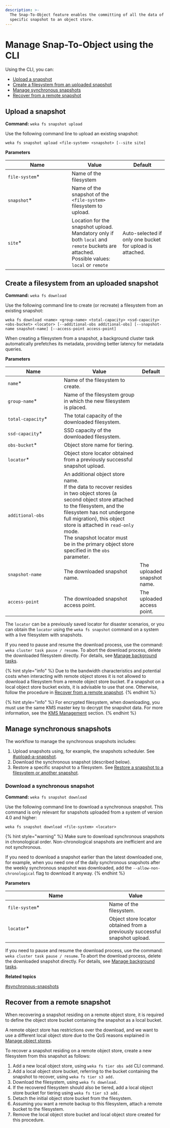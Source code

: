 ```yaml
---
description: >-
  The Snap-To-Object feature enables the committing of all the data of a
  specific snapshot to an object store.
---
```


# Manage Snap-To-Object using the CLI

Using the CLI, you can:

* [Upload a  snapshot](snap-to-obj-1.md#upload-a-snapshot)
* [Create a filesystem from an uploaded snapshot](snap-to-obj-1.md#create-a-filesystem-from-an-uploaded-snapshot)
* [Manage synchronous snapshots](snap-to-obj-1.md#manage-synchronous-snapshots)
* [Recover from a remote snapshot](snap-to-obj-1.md#recover-from-a-remote-snapshot)

## Upload a  snapshot

**Command:** `weka fs snapshot upload`

Use the following command line to upload an existing snapshot:

`weka fs snapshot upload <file-system> <snapshot> [--site site]`

**Parameters**

<table><thead><tr><th width="186.33333333333331">Name</th><th>Value</th><th>Default</th></tr></thead><tbody><tr><td><code>file-system</code>*</td><td>Name of the filesystem</td><td></td></tr><tr><td><code>snapshot</code>*</td><td>Name of the snapshot of the <code>&#x3C;file-system></code> filesystem to upload.<br></td><td></td></tr><tr><td><code>site</code>*</td><td>Location for the snapshot  upload.<br>Mandatory only if both <code>local</code> and <code>remote</code> buckets are attached.<br>Possible values: <code>local</code> or <code>remote</code></td><td>Auto-selected if only one bucket for upload is attached.</td></tr></tbody></table>

## Create a filesystem from an uploaded snapshot

**Command:** `weka fs download`

Use the following command line to create (or recreate) a filesystem from an existing snapshot:

`weka fs download <name> <group-name> <total-capacity> <ssd-capacity> <obs-bucket> <locator> [--additional-obs additional-obs] [--snapshot-name snapshot-name] [--access-point access-point]`

When creating a filesystem from a snapshot, a background cluster task automatically prefetches its metadata, providing better latency for metadata queries.

**Parameters**

<table><thead><tr><th width="212">Name</th><th width="317">Value</th><th>Default</th></tr></thead><tbody><tr><td><code>name</code>*</td><td>Name of the filesystem to create.</td><td></td></tr><tr><td><code>group-name</code>*</td><td>Name of the filesystem group in which the new filesystem is placed.</td><td></td></tr><tr><td><code>total-capacity</code>*</td><td>The total capacity of the downloaded filesystem.</td><td></td></tr><tr><td><code>ssd-capacity</code>*</td><td>SSD capacity of the downloaded filesystem.</td><td></td></tr><tr><td><code>obs-bucket</code>*</td><td>Object store name for tiering.</td><td></td></tr><tr><td><code>locator</code>*</td><td>Object store locator obtained from a previously successful snapshot upload.</td><td></td></tr><tr><td><code>additional-obs</code></td><td>An additional object store name.<br>If the data to recover resides in two object stores (a second object store attached to the filesystem, and the filesystem has not undergone full migration), this object store is attached in <code>read-only</code> mode.<br>The snapshot locator must be in the primary object store specified in the <code>obs</code> parameter.</td><td></td></tr><tr><td><code>snapshot-name</code></td><td>The downloaded snapshot name.</td><td>The uploaded snapshot name.</td></tr><tr><td><code>access-point</code></td><td>The downloaded snapshot access point. </td><td>The uploaded access point.</td></tr></tbody></table>

The `locator` can be a previously saved locator for disaster scenarios, or you can obtain the `locator` using the `weka fs snapshot` command on a system with a live filesystem with snapshots.

If you need to pause and resume the download process, use the command: `weka cluster task pause / resume`. To abort the download process, delete the downloaded filesystem directly. For details, see [Manage background tasks](../../usage/background-tasks/#managing-background-tasks).

{% hint style="info" %}
Due to the bandwidth characteristics and potential costs when interacting with remote object stores it is not allowed to download a filesystem from a remote object store bucket. If a snapshot on a local object store bucket exists, it is advisable to use that one. Otherwise, follow the procedure in [Recover from a remote snapshot](./#recover-from-a-remote-snapshot).&#x20;
{% endhint %}

{% hint style="info" %}
For encrypted filesystem, when downloading, you must use the same KMS master key to decrypt the snapshot data. For more information, see the [KMS Management](../../usage/security/kms-management/#overview) section.
{% endhint %}

## Manage synchronous snapshots

The workflow to manage the synchronous snapshots includes:

1. Upload snapshots using, for example, the snapshots scheduler. See [#upload-a-snapshot](snap-to-obj-1.md#upload-a-snapshot "mention").
2. Download the synchronous snapshot (described below).
3. Restore a specific snapshot to a filesystem. See [Restore a snapshot to a filesystem or another snapshot](../snapshots/snapshots-1.md#restore-a-snapshot-to-a-filesystem-or-another-snapshot).

### Download a synchronous snapshot

**Command:** `weka fs snapshot download`

Use the following command line to download a synchronous snapshot. This command is only relevant for snapshots uploaded from a system of version 4.0 and higher:

&#x20;`weka fs snapshot download <file-system> <locator>`

{% hint style="warning" %}
Make sure to download synchronous snapshots in chronological order. Non-chronological snapshots are inefficient and are not synchronous.&#x20;

If you need to download a snapshot earlier than the latest downloaded one, for example, when you need one of the daily synchronous snapshots after the weekly synchronous snapshot was downloaded, add the `--allow-non-chronological` flag to download it anyway.
{% endhint %}

**Parameters**

<table><thead><tr><th width="304">Name</th><th>Value</th></tr></thead><tbody><tr><td><code>file-system</code>*</td><td>Name of the filesystem.</td></tr><tr><td><code>locator</code>*</td><td>Object store locator obtained from a previously successful snapshot upload.</td></tr></tbody></table>

If you need to pause and resume the download process, use the command: `weka cluster task pause / resume`. To abort the download process, delete the downloaded snapshot directly. For details, see [Manage background tasks](../../usage/background-tasks/#managing-background-tasks).

**Related topics**

[#synchronous-snapshots](./#synchronous-snapshots "mention")

## Recover from a remote snapshot

When recovering a snapshot residing on a remote object store, it is required to define the object store bucket containing the snapshot as a local bucket.

A remote object store has restrictions over the download, and we want to use a different local object store due to the QoS reasons explained in [Manage object stores](../managing-object-stores/#overview).

To recover a snapshot residing on a remote object store, create a new filesystem from this snapshot as follows:

1. Add a new local object store, using `weka fs tier obs add` CLI command.
2. Add a local object store bucket, referring to the bucket containing the snapshot to recover, using `weka fs tier s3 add.`
3. Download the filesystem, using `weka fs download.`
4. If the recovered filesystem should also be tiered, add a local object store bucket for tiering using `weka fs tier s3 add.`
5. Detach the initial object store bucket from the filesystem.
6. Assuming you want a remote backup to this filesystem, attach a remote bucket to the filesystem.
7. Remove the local object store bucket and local object store created for this procedure.
